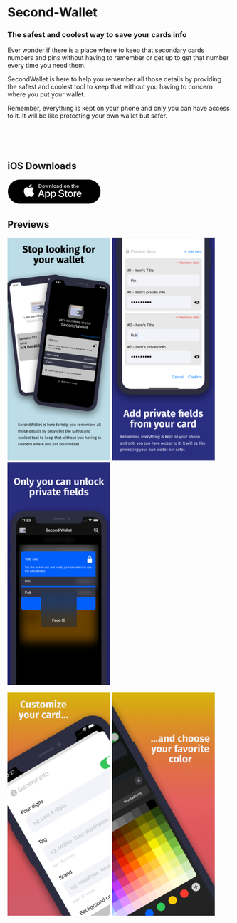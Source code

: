 # Second-Wallet
###  The safest and coolest way to save your cards info 

Ever wonder if there is a place where to keep that secondary cards numbers and pins without having to remember or get up to get that number every time you need them. 

SecondWallet is here to help you remember all those details by providing the safest and coolest tool to keep that without you having to concern where you put your wallet. 

Remember, everything is kept on your phone and only you can have access to it. It will be like protecting your own wallet but safer.

<img alt="" src="https://img.shields.io/badge/IOS-%5E14-red"> <img alt="" src="https://img.shields.io/badge/AppStoreReview-1.1-yellow">

<img alt="" src="https://img.shields.io/badge/IOS-%5E14-red"> <img alt="" src="https://img.shields.io/badge/AppStore-1.0-green">

## iOS Downloads

<a href="https://apps.apple.com/us/app/id1534334074"><img alt="" src="/images/appStoreButton.png"></a>

## Previews

<img alt="" src="/images/0.png" height="500px"> <img alt="" src="/images/1.png" height="500px"> <img alt="" src="/images/2.png" height="500px">

<img alt="" src="/images/3.png" height="500px"> <img alt="" src="/images/4.png" height="500px">

